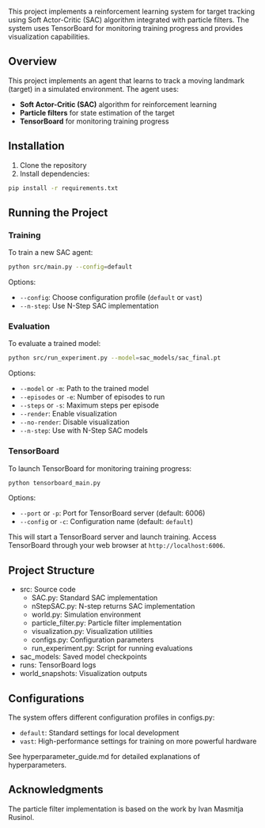 This project implements a reinforcement learning system for target tracking using Soft Actor-Critic (SAC) algorithm integrated with particle filters. The system uses TensorBoard for monitoring training progress and provides visualization capabilities.

## Overview

This project implements an agent that learns to track a moving landmark (target) in a simulated environment. The agent uses:

- **Soft Actor-Critic (SAC)** algorithm for reinforcement learning
- **Particle filters** for state estimation of the target
- **TensorBoard** for monitoring training progress

## Installation

1. Clone the repository
2. Install dependencies:

```bash
pip install -r requirements.txt
```

## Running the Project

### Training

To train a new SAC agent:

```bash
python src/main.py --config=default
```

Options:
- `--config`: Choose configuration profile (`default` or `vast`)
- `--n-step`: Use N-Step SAC implementation

### Evaluation

To evaluate a trained model:

```bash
python src/run_experiment.py --model=sac_models/sac_final.pt
```

Options:
- `--model` or `-m`: Path to the trained model
- `--episodes` or `-e`: Number of episodes to run
- `--steps` or `-s`: Maximum steps per episode
- `--render`: Enable visualization
- `--no-render`: Disable visualization
- `--n-step`: Use with N-Step SAC models

### TensorBoard

To launch TensorBoard for monitoring training progress:

```bash
python tensorboard_main.py
```

Options:
- `--port` or `-p`: Port for TensorBoard server (default: 6006)
- `--config` or `-c`: Configuration name (default: `default`)

This will start a TensorBoard server and launch training. Access TensorBoard through your web browser at `http://localhost:6006`.

## Project Structure

- src: Source code
  - SAC.py: Standard SAC implementation
  - nStepSAC.py: N-step returns SAC implementation
  - world.py: Simulation environment
  - particle_filter.py: Particle filter implementation
  - visualization.py: Visualization utilities
  - configs.py: Configuration parameters
  - run_experiment.py: Script for running evaluations
- sac_models: Saved model checkpoints
- runs: TensorBoard logs
- world_snapshots: Visualization outputs

## Configurations

The system offers different configuration profiles in configs.py:
- `default`: Standard settings for local development
- `vast`: High-performance settings for training on more powerful hardware

See hyperparameter_guide.md for detailed explanations of hyperparameters.

## Acknowledgments

The particle filter implementation is based on the work by Ivan Masmitja Rusinol.

